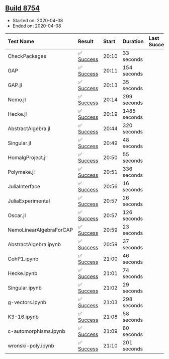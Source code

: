 ## [Build 8754](https://oscarci.mathematik.uni-kl.de/job/oscar/8754/)

* Started on: 2020-04-08
* Ended on: 2020-04-08

| Test Name    | Result | Start | Duration | Last Success | First Failure |
|:-------------|:-------|:------|:---------|:-------------|:--------------|
| CheckPackages | ✅ [Success](https://oscarci.mathematik.uni-kl.de/job/oscar/8754/artifact/logs/build-8754/CheckPackages.log) | 20:10 | 33 seconds |  |  |
| GAP | ✅ [Success](https://oscarci.mathematik.uni-kl.de/job/oscar/8754/artifact/logs/build-8754/GAP.log) | 20:11 | 154 seconds |  |  |
| GAP.jl | ✅ [Success](https://oscarci.mathematik.uni-kl.de/job/oscar/8754/artifact/logs/build-8754/GAP.jl.log) | 20:13 | 35 seconds |  |  |
| Nemo.jl | ✅ [Success](https://oscarci.mathematik.uni-kl.de/job/oscar/8754/artifact/logs/build-8754/Nemo.jl.log) | 20:14 | 299 seconds |  |  |
| Hecke.jl | ✅ [Success](https://oscarci.mathematik.uni-kl.de/job/oscar/8754/artifact/logs/build-8754/Hecke.jl.log) | 20:19 | 1485 seconds |  |  |
| AbstractAlgebra.jl | ✅ [Success](https://oscarci.mathematik.uni-kl.de/job/oscar/8754/artifact/logs/build-8754/AbstractAlgebra.jl.log) | 20:44 | 320 seconds |  |  |
| Singular.jl | ✅ [Success](https://oscarci.mathematik.uni-kl.de/job/oscar/8754/artifact/logs/build-8754/Singular.jl.log) | 20:49 | 48 seconds |  |  |
| HomalgProject.jl | ✅ [Success](https://oscarci.mathematik.uni-kl.de/job/oscar/8754/artifact/logs/build-8754/HomalgProject.jl.log) | 20:50 | 55 seconds |  |  |
| Polymake.jl | ✅ [Success](https://oscarci.mathematik.uni-kl.de/job/oscar/8754/artifact/logs/build-8754/Polymake.jl.log) | 20:51 | 336 seconds |  |  |
| JuliaInterface | ✅ [Success](https://oscarci.mathematik.uni-kl.de/job/oscar/8754/artifact/logs/build-8754/JuliaInterface.log) | 20:56 | 16 seconds |  |  |
| JuliaExperimental | ✅ [Success](https://oscarci.mathematik.uni-kl.de/job/oscar/8754/artifact/logs/build-8754/JuliaExperimental.log) | 20:57 | 26 seconds |  |  |
| Oscar.jl | ✅ [Success](https://oscarci.mathematik.uni-kl.de/job/oscar/8754/artifact/logs/build-8754/Oscar.jl.log) | 20:57 | 126 seconds |  |  |
| NemoLinearAlgebraForCAP | ✅ [Success](https://oscarci.mathematik.uni-kl.de/job/oscar/8754/artifact/logs/build-8754/NemoLinearAlgebraForCAP.log) | 20:59 | 23 seconds |  |  |
| AbstractAlgebra.ipynb | ✅ [Success](https://oscarci.mathematik.uni-kl.de/job/oscar/8754/artifact/logs/build-8754/AbstractAlgebra.ipynb.log) | 20:59 | 37 seconds |  |  |
| CohP1.ipynb | ✅ [Success](https://oscarci.mathematik.uni-kl.de/job/oscar/8754/artifact/logs/build-8754/CohP1.ipynb.log) | 21:00 | 46 seconds |  |  |
| Hecke.ipynb | ✅ [Success](https://oscarci.mathematik.uni-kl.de/job/oscar/8754/artifact/logs/build-8754/Hecke.ipynb.log) | 21:01 | 74 seconds |  |  |
| Singular.ipynb | ✅ [Success](https://oscarci.mathematik.uni-kl.de/job/oscar/8754/artifact/logs/build-8754/Singular.ipynb.log) | 21:02 | 29 seconds |  |  |
| g-vectors.ipynb | ✅ [Success](https://oscarci.mathematik.uni-kl.de/job/oscar/8754/artifact/logs/build-8754/g-vectors.ipynb.log) | 21:03 | 298 seconds |  |  |
| K3-16.ipynb | ✅ [Success](https://oscarci.mathematik.uni-kl.de/job/oscar/8754/artifact/logs/build-8754/K3-16.ipynb.log) | 21:08 | 58 seconds |  |  |
| c-automorphisms.ipynb | ✅ [Success](https://oscarci.mathematik.uni-kl.de/job/oscar/8754/artifact/logs/build-8754/c-automorphisms.ipynb.log) | 21:09 | 80 seconds |  |  |
| wronski-poly.ipynb | ✅ [Success](https://oscarci.mathematik.uni-kl.de/job/oscar/8754/artifact/logs/build-8754/wronski-poly.ipynb.log) | 21:10 | 201 seconds |  |  |
